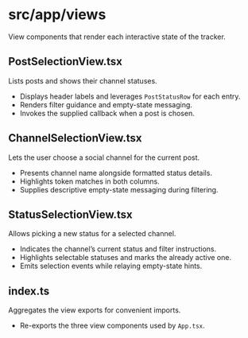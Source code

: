 # src/app/views

View components that render each interactive state of the tracker.

## PostSelectionView.tsx
Lists posts and shows their channel statuses.
- Displays header labels and leverages `PostStatusRow` for each entry.
- Renders filter guidance and empty-state messaging.
- Invokes the supplied callback when a post is chosen.

## ChannelSelectionView.tsx
Lets the user choose a social channel for the current post.
- Presents channel name alongside formatted status details.
- Highlights token matches in both columns.
- Supplies descriptive empty-state messaging during filtering.

## StatusSelectionView.tsx
Allows picking a new status for a selected channel.
- Indicates the channel’s current status and filter instructions.
- Highlights selectable statuses and marks the already active one.
- Emits selection events while relaying empty-state hints.

## index.ts
Aggregates the view exports for convenient imports.
- Re-exports the three view components used by `App.tsx`.
